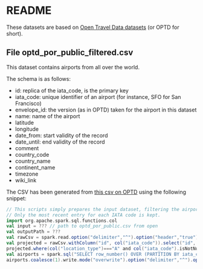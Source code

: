 # README 

These datasets are based on [Open Travel Data datasets](https://github.com/opentraveldata/opentraveldata) (or OPTD for short).

## File optd_por_public_filtered.csv

This dataset contains airports from all over the world. 

The schema is as follows: 

- id: replica of the iata_code, is the primary key
- iata_code: unique identifier of an airport (for instance, SFO for San Francisco)
- envelope_id: the version (as in OPTD) taken for the airport in this dataset
- name: name of the airport
- latitude
- longitude
- date_from: start validity of the record
- date_until: end validity of the record
- comment
- country_code
- country_name
- continent_name
- timezone
- wiki_link

The CSV has been generated from [this csv on OPTD](https://raw.githubusercontent.com/opentraveldata/opentraveldata/master/opentraveldata/optd_por_public.csv) using the following snippet:

```scala
// This scripts simply prepares the input dataset, filtering the airports with non null IATA code and location type A.
// Only the most recent entry for each IATA code is kept.
import org.apache.spark.sql.functions.col
val input = ??? // path to optd_por_public.csv from open
val outputPath = ???
val rawCsv = spark.read.option("delimiter","^").option("header","true").csv(input)
val projected = rawCsv.withColumn("id", col("iata_code")).select("id", "iata_code", "envelope_id", "name", "latitude", "longitude", "date_from", "date_until", "comment", "country_code", "country_name", "continent_name", "timezone", "wiki_link")
projected.where(col("location_type")==="A" and col("iata_code").isNotNull).createOrReplaceTempView("table")
val airports = spark.sql("SELECT row_number() OVER (PARTITION BY iata_code ORDER BY envelope_id, date_from DESC) as r, * FROM table").where(col("r") === 1).drop("r")
airports.coalesce(1).write.mode("overwrite").option("delimiter","^").option("header", "true").csv(outputPath)
```
